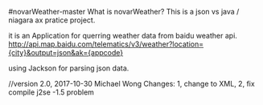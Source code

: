#novarWeather-master
What is novarWeather?
This is a json vs java / niagara ax pratice project.

it is an Application for querring weather data from baidu weather api.
http://api.map.baidu.com/telematics/v3/weather?location={city}&output=json&ak={appcode}

using Jackson for parsing json data.


//version 2.0,  2017-10-30 Michael Wong
Changes:
1, change to XML,
2, fix compile j2se -1.5 problem
